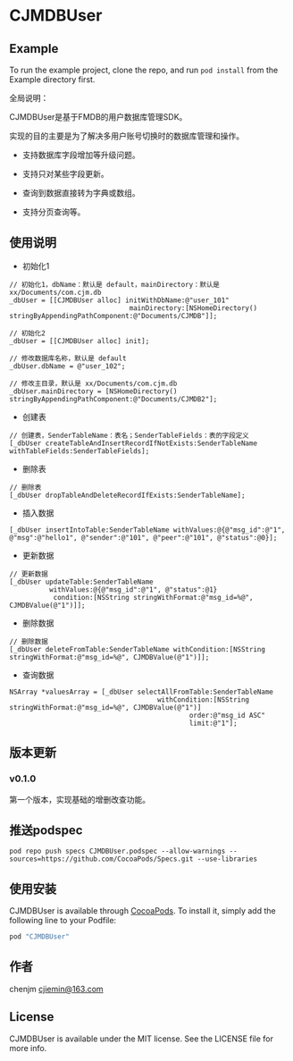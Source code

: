 # CJMDBUser


## Example

To run the example project, clone the repo, and run `pod install` from the Example directory first.

全局说明：

CJMDBUser是基于FMDB的用户数据库管理SDK。

实现的目的主要是为了解决多用户账号切换时的数据库管理和操作。

- 支持数据库字段增加等升级问题。

- 支持只对某些字段更新。

- 查询到数据直接转为字典或数组。

- 支持分页查询等。


## 使用说明

- 初始化1

```objc
// 初始化1，dbName：默认是 default，mainDirectory：默认是 xx/Documents/com.cjm.db
_dbUser = [[CJMDBUser alloc] initWithDbName:@"user_101"
                              mainDirectory:[NSHomeDirectory() stringByAppendingPathComponent:@"Documents/CJMDB"]];
```

```objc
// 初始化2
_dbUser = [[CJMDBUser alloc] init];

// 修改数据库名称，默认是 default
_dbUser.dbName = @"user_102";

// 修改主目录，默认是 xx/Documents/com.cjm.db
_dbUser.mainDirectory = [NSHomeDirectory() stringByAppendingPathComponent:@"Documents/CJMDB2"];
```

- 创建表

```objc
// 创建表，SenderTableName：表名；SenderTableFields：表的字段定义
[_dbUser createTableAndInsertRecordIfNotExists:SenderTableName withTableFields:SenderTableFields];
```
- 删除表

```objc
// 删除表
[_dbUser dropTableAndDeleteRecordIfExists:SenderTableName];
```

- 插入数据

```objc
[_dbUser insertIntoTable:SenderTableName withValues:@{@"msg_id":@"1", @"msg":@"hello1", @"sender":@"101", @"peer":@"101", @"status":@0}];
```

- 更新数据
```objc
// 更新数据
[_dbUser updateTable:SenderTableName
          withValues:@{@"msg_id":@"1", @"status":@1}
           condition:[NSString stringWithFormat:@"msg_id=%@", CJMDBValue(@"1")]];
```

- 删除数据

```objc
// 删除数据
[_dbUser deleteFromTable:SenderTableName withCondition:[NSString stringWithFormat:@"msg_id=%@", CJMDBValue(@"1")]];
```

- 查询数据

```objc
NSArray *valuesArray = [_dbUser selectAllFromTable:SenderTableName
                                     withCondition:[NSString stringWithFormat:@"msg_id=%@", CJMDBValue(@"1")]
                                             order:@"msg_id ASC"
                                             limit:@"1"];
```



## 版本更新

### v0.1.0

第一个版本，实现基础的增删改查功能。


## 推送podspec

```shell
pod repo push specs CJMDBUser.podspec --allow-warnings --sources=https://github.com/CocoaPods/Specs.git --use-libraries
```

## 使用安装

CJMDBUser is available through [CocoaPods](http://cocoapods.org). To install
it, simply add the following line to your Podfile:

```ruby
pod "CJMDBUser"
```



## 作者

chenjm
cjiemin@163.com

## License

CJMDBUser is available under the MIT license. See the LICENSE file for more info.
